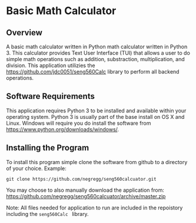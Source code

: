 # Basic Math Calculator

## Overview

A basic math calculator written in Python math calculator written in Python 3.
This calculator provides Text User Interface (TUI) that allows a user to do 
simple math operations such as addition, substraction, multiplication, and 
division.   This application utilizies the 
https://github.com/jdc0051/seng560Calc library to perform all backend 
operations.  

## Software Requirements

This application requires Python 3 to be installed and available within your 
operating system.  Python 3 is usually part of the base install on OS X and 
Linux.  Windows will require you do install the software from 
https://www.python.org/downloads/windows/.

## Installing the Program
To install this program simple clone the software from github to a directory
of your choice.  Example:

` git clone https://github.com/negregg/seng560calcuator.git `

You may choose to also manually download the application from: 
https://github.com/negregg/seng560calcuator/archive/master.zip

Note: All files needed for application to run are included in the repoistory
including the ` seng560Calc  ` library.

